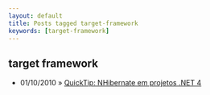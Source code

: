 ```yaml
---
layout: default
title: Posts tagged target-framework
keywords: [target-framework]
---
```

<h2 class="category">target framework</h2>
<ul class="posts">
<li>
<p>
<span class="date">01/10/2010</span> &raquo; 
<a href="/blog/quicktip-nhibernate-em-projetos-net-4">QuickTip: NHibernate em projetos .NET 4</a>
</p>
</li> 
</ul>
